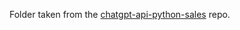 Folder taken from the [chatgpt-api-python-sales](https://github.com/Boburmirzo/chatgpt-api-python-sales/tree/main/common) repo.
